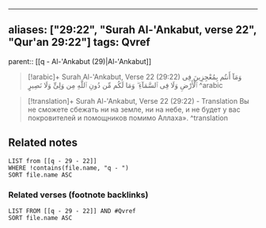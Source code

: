 
---
aliases: ["29:22", "Surah Al-'Ankabut, verse 22", "Qur'an 29:22"]
tags: Qvref
---

parent:: [[q - Al-'Ankabut (29)|Al-'Ankabut]]

> [!arabic]+ Surah Al-'Ankabut, Verse 22 (29:22)
> <span class="quran-arabic">وَمَآ أَنتُم بِمُعْجِزِينَ فِى ٱلْأَرْضِ وَلَا فِى ٱلسَّمَآءِ ۖ وَمَا لَكُم مِّن دُونِ ٱللَّهِ مِن وَلِىٍّ وَلَا نَصِيرٍ</span>
^arabic

> [!translation]+ Surah Al-'Ankabut, Verse 22 (29:22) - Translation
> Вы не сможете сбежать ни на земле, ни на небе, и не будет у вас покровителей и помощников помимо Аллаха».
^translation



## Related notes
```dataview
LIST from [[q - 29 - 22]]
WHERE !contains(file.name, "q - ")
SORT file.name ASC
```

### Related verses (footnote backlinks)
```dataview
LIST FROM [[q - 29 - 22]] AND #Qvref
SORT file.name ASC
```

